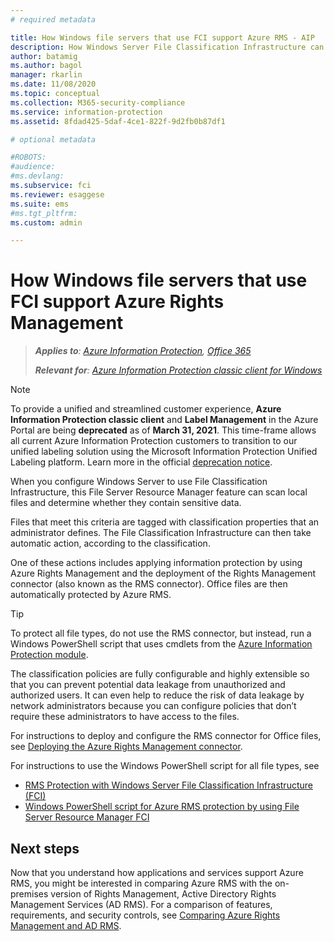 ```yaml
---
# required metadata

title: How Windows file servers that use FCI support Azure RMS - AIP
description: How Windows Server File Classification Infrastructure can be used with Azure RMS when you deploy the RMS connector to automatically protect Office documents.
author: batamig
ms.author: bagol
manager: rkarlin
ms.date: 11/08/2020
ms.topic: conceptual
ms.collection: M365-security-compliance
ms.service: information-protection
ms.assetid: 8fdad425-5daf-4ce1-822f-9d2fb0b87df1

# optional metadata

#ROBOTS:
#audience:
#ms.devlang:
ms.subservice: fci
ms.reviewer: esaggese
ms.suite: ems
#ms.tgt_pltfrm:
ms.custom: admin

---
```



# How Windows file servers that use FCI support Azure Rights Management

>***Applies to**: [Azure Information Protection](https://azure.microsoft.com/pricing/details/information-protection), [Office 365](https://download.microsoft.com/download/E/C/F/ECF42E71-4EC0-48FF-AA00-577AC14D5B5C/Azure_Information_Protection_licensing_datasheet_EN-US.pdf)*
>
>***Relevant for**: [Azure Information Protection classic client for Windows](faqs.md#whats-the-difference-between-the-azure-information-protection-classic-and-unified-labeling-clients)*

>[!NOTE] 
> To provide a unified and streamlined customer experience, **Azure Information Protection classic client** and **Label Management** in the Azure Portal are being **deprecated** as of **March 31, 2021**. This time-frame allows all current Azure Information Protection customers to transition to our unified labeling solution using the Microsoft Information Protection Unified Labeling platform. Learn more in the official [deprecation notice](https://aka.ms/aipclassicsunset).

When you configure Windows Server to use File Classification Infrastructure, this File Server Resource Manager feature can scan local files and determine whether they contain sensitive data. 

Files that meet this criteria are tagged with classification properties that an administrator defines. The File Classification Infrastructure can then take automatic action, according to the classification. 

One of these actions includes applying information protection by using Azure Rights Management and the deployment of the Rights Management connector (also known as the RMS connector). Office files are then automatically protected by Azure RMS.

> [!TIP]
> To protect all file types, do not use the RMS connector, but instead, run a Windows PowerShell script that uses cmdlets from the [Azure Information Protection module](./rms-client/client-admin-guide-powershell.md).
> 

The classification policies are fully configurable and highly extensible so that you can prevent potential data leakage from unauthorized and authorized users. It can even help to reduce the risk of data leakage by network administrators because you can configure policies that don’t require these administrators to have access to the files.

For instructions to deploy and configure the RMS connector for Office files, see [Deploying the Azure Rights Management connector](deploy-rms-connector.md).

For instructions to use the Windows PowerShell script for all file types, see 

- [RMS Protection with Windows Server File Classification Infrastructure &#40;FCI&#41;](./rms-client/configure-fci.md)
- [Windows PowerShell script for Azure RMS protection by using File Server Resource Manager FCI](rms-client/fci-script.md)


## Next steps

Now that you understand how applications and services support Azure RMS, you might be interested in comparing Azure RMS with the on-premises version of Rights Management, Active Directory Rights Management Services (AD RMS). For a comparison of features, requirements, and security controls, see [Comparing Azure Rights Management and AD RMS](compare-on-premise.md).


